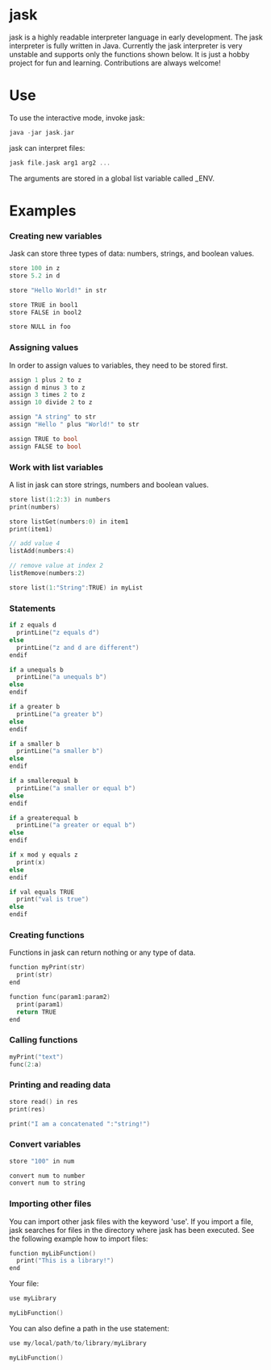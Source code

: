 # jask
jask is a highly readable interpreter language in early development.
The jask interpreter is fully written in Java.
Currently the jask interpreter is very unstable and supports only the functions shown below.
It is just a hobby project for fun and learning.
Contributions are always welcome!

# Use
To use the interactive mode, invoke jask:
```C
java -jar jask.jar
```
jask can interpret files:
```C
jask file.jask arg1 arg2 ...
```
The arguments are stored in a global list variable called _ENV.

# Examples
### Creating new variables
Jask can store three types of data: numbers, strings, and boolean values.
```C
store 100 in z
store 5.2 in d

store "Hello World!" in str

store TRUE in bool1
store FALSE in bool2

store NULL in foo
```

### Assigning values
In order to assign values to variables, they need to be stored first.
```C
assign 1 plus 2 to z
assign d minus 3 to z
assign 3 times 2 to z
assign 10 divide 2 to z

assign "A string" to str
assign "Hello " plus "World!" to str

assign TRUE to bool
assign FALSE to bool
```

### Work with list variables
A list in jask can store strings, numbers and boolean values.
```C
store list(1:2:3) in numbers
print(numbers)

store listGet(numbers:0) in item1
print(item1)

// add value 4
listAdd(numbers:4)

// remove value at index 2
listRemove(numbers:2)

store list(1:"String":TRUE) in myList
```

### Statements
```C
if z equals d
  printLine("z equals d")
else
  printLine("z and d are different")
endif

if a unequals b
  printLine("a unequals b")
else
endif

if a greater b
  printLine("a greater b")
else
endif

if a smaller b
  printLine("a smaller b")
else
endif

if a smallerequal b
  printLine("a smaller or equal b")
else
endif

if a greaterequal b
  printLine("a greater or equal b")
else
endif

if x mod y equals z
  print(x)
else
endif

if val equals TRUE
  print("val is true")
else
endif
```

### Creating functions
Functions in jask can return nothing or any type of data.
```C
function myPrint(str)
  print(str)
end

function func(param1:param2)
  print(param1)
  return TRUE
end
```

### Calling functions
```C
myPrint("text")
func(2:a)
```

### Printing and reading data
```C
store read() in res
print(res)

print("I am a concatenated ":"string!")
```

### Convert variables
```C
store "100" in num

convert num to number
convert num to string
```

### Importing other files
You can import other jask files with the keyword 'use'.
If you import a file, jask searches for files in the directory where jask has been executed.
See the following example how to import files:
```C
function myLibFunction()
  print("This is a library!")
end
```
Your file:
```C
use myLibrary

myLibFunction()
```
You can also define a path in the use statement:
```C
use my/local/path/to/library/myLibrary

myLibFunction()
```

